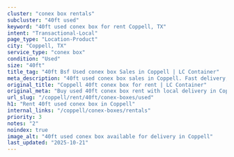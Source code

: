 ```yaml
---
cluster: "conex box rentals"
subcluster: "40ft used"
keyword: "40ft used conex box for rent Coppell, TX"
intent: "Transactional-Local"
page_type: "Location-Product"
city: "Coppell, TX"
service_type: "conex box"
condition: "Used"
size: "40ft"
title_tag: "40ft Bsf Used conex box Sales in Coppell | LC Container"
meta_description: "40ft used conex box sales in Coppell. Fast delivery, competitive pricing. Serving conex boxes area. Quote ID: LUM. Call (214) 524-4168 for your free quote today."
original_title: "Coppell 40ft conex box for rent | LC Container"
original_meta: "Buy used 40ft conex box rent with local delivery in Coppell, TX. LC Container — local Since 2003. Request a fast quote today."
url_slug: "/coppell/rent/40ft/conex-boxes/used"
h1: "Rent 40ft used conex box in Coppell"
internal_links: "/coppell/conex-boxes/rentals"
priority: 3
notes: "2"
noindex: true
image_alt: "40ft used conex box available for delivery in Coppell"
last_updated: "2025-10-21"
---
```


<!-- TODO: Add unique city/inventory copy, images, and internal links here. -->

